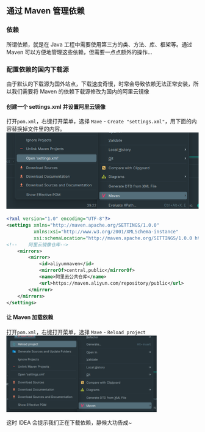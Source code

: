 ## 通过 Maven 管理依赖
### 依赖
所谓依赖，就是在 Java 工程中需要使用第三方的类、方法、库、框架等。通过 Maven 可以方便地管理这些依赖，但需要一点点额外的操作...
### 配置依赖的国内下载源
由于默认的下载源为国外站点，下载速度奇慢，时常会导致依赖无法正常安装，所以我们需要将 Maven 的依赖下载源修改为国内的阿里云镜像
#### 创建一个 settings.xml 并设置阿里云镜像
打开`pom.xml`，右键打开菜单，选择 `Mave` - `Create "settings.xml"`，用下面的内容替换掉文件里的内容。
<img src="./images/new_settings_xml.png" height=200></img> 
```xml
<?xml version="1.0" encoding="UTF-8"?>
<settings xmlns="http://maven.apache.org/SETTINGS/1.0.0"
          xmlns:xsi="http://www.w3.org/2001/XMLSchema-instance"
          xsi:schemaLocation="http://maven.apache.org/SETTINGS/1.0.0 http://maven.apache.org/xsd/settings-1.0.0.xsd">
<!--    阿里云镜像仓库-->
    <mirrors>
        <mirror>
            <id>aliyunmaven</id>
            <mirrorOf>central,public</mirrorOf>
            <name>阿里云公共仓库</name>
            <url>https://maven.aliyun.com/repository/public</url>
        </mirror>
    </mirrors>
</settings>
```

#### 让 Maven 加载依赖
打开`pom.xml`，右键打开菜单，选择 `Mave` - `Reload project`
<img src="./images/reload_project.png" height=200></img>
</br> 

这时 IDEA 会提示我们正在下载依赖，静候大功告成~